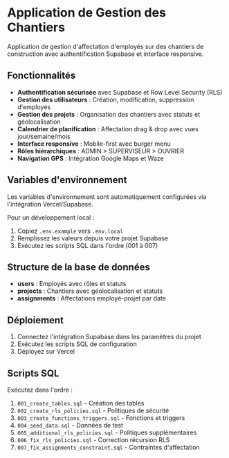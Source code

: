 # Application de Gestion des Chantiers

Application de gestion d'affectation d'employés sur des chantiers de construction avec authentification Supabase et interface responsive.

## Fonctionnalités

- **Authentification sécurisée** avec Supabase et Row Level Security (RLS)
- **Gestion des utilisateurs** : Création, modification, suppression d'employés
- **Gestion des projets** : Organisation des chantiers avec statuts et géolocalisation
- **Calendrier de planification** : Affectation drag & drop avec vues jour/semaine/mois
- **Interface responsive** : Mobile-first avec burger menu
- **Rôles hiérarchiques** : ADMIN > SUPERVISEUR > OUVRIER
- **Navigation GPS** : Intégration Google Maps et Waze

## Variables d'environnement

Les variables d'environnement sont automatiquement configurées via l'intégration Vercel/Supabase.

Pour un développement local :
1. Copiez `.env.example` vers `.env.local`
2. Remplissez les valeurs depuis votre projet Supabase
3. Exécutez les scripts SQL dans l'ordre (001 à 007)

## Structure de la base de données

- **users** : Employés avec rôles et statuts
- **projects** : Chantiers avec géolocalisation et statuts
- **assignments** : Affectations employé-projet par date

## Déploiement

1. Connectez l'intégration Supabase dans les paramètres du projet
2. Exécutez les scripts SQL de configuration
3. Déployez sur Vercel

## Scripts SQL

Exécutez dans l'ordre :
1. `001_create_tables.sql` - Création des tables
2. `002_create_rls_policies.sql` - Politiques de sécurité
3. `003_create_functions_triggers.sql` - Fonctions et triggers
4. `004_seed_data.sql` - Données de test
5. `005_additional_rls_policies.sql` - Politiques supplémentaires
6. `006_fix_rls_policies.sql` - Correction récursion RLS
7. `007_fix_assignments_constraint.sql` - Contraintes d'affectation
